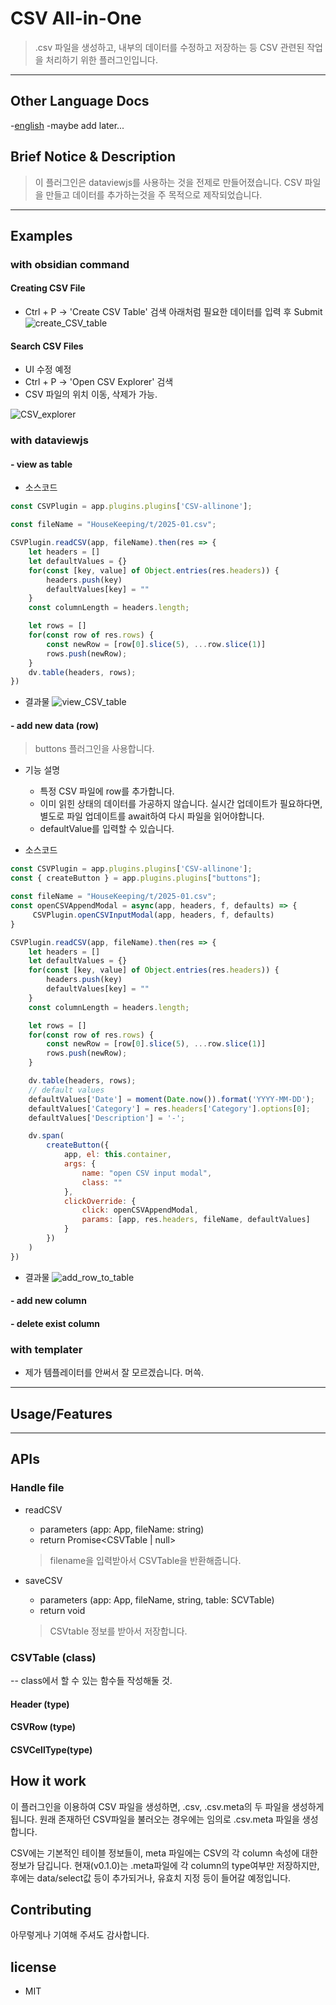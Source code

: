 # CSV All-in-One
> .csv 파일을 생성하고, 내부의 데이터를 수정하고 저장하는 등 CSV 관련된 작업을 처리하기 위한 플러그인입니다.
----
## Other Language Docs
-[english](../README.md)
-maybe add later...

## Brief Notice & Description
> 이 플러그인은 dataviewjs를 사용하는 것을 전제로 만들어졌습니다.
> CSV 파일을 만들고 데이터를 추가하는것을 주 목적으로 제작되었습니다.

----
## Examples
### with obsidian command
#### Creating CSV File

- Ctrl + P -> 'Create CSV Table' 검색
아래처럼 필요한 데이터를 입력 후 Submit
![create_CSV_table](./images/create_csv_table.gif)

#### Search CSV Files
- UI 수정 예정
- Ctrl + P -> 'Open CSV Explorer' 검색
- CSV 파일의 위치 이동, 삭제가 가능.

![CSV_explorer](./images/csv_explorer.png)

### with dataviewjs

#### - view as table
- 소스코드
```javascript
const CSVPlugin = app.plugins.plugins['CSV-allinone'];

const fileName = "HouseKeeping/t/2025-01.csv"; 

CSVPlugin.readCSV(app, fileName).then(res => {
	let headers = []
	let defaultValues = {}
	for(const [key, value] of Object.entries(res.headers)) {
		headers.push(key)
		defaultValues[key] = ""
	}
	const columnLength = headers.length;

	let rows = []
	for(const row of res.rows) {
		const newRow = [row[0].slice(5), ...row.slice(1)]
		rows.push(newRow);
	}
	dv.table(headers, rows);
})
```
- 결과물
![view_CSV_table](./images/view_csv_table.png)


#### - add new data (row)
> buttons 플러그인을 사용합니다.
- 기능 설명
	- 특정 CSV 파일에 row를 추가합니다.
	- 이미 읽힌 상태의 데이터를 가공하지 않습니다. 실시간 업데이트가 필요하다면, 별도로 파일 업데이트를 await하여 다시 파일을 읽어야합니다.
	- defaultValue를 입력할 수 있습니다.

- 소스코드
```javascript
const CSVPlugin = app.plugins.plugins['CSV-allinone'];
const { createButton } = app.plugins.plugins["buttons"];

const fileName = "HouseKeeping/t/2025-01.csv"; 
const openCSVAppendModal = async(app, headers, f, defaults) => {
	 CSVPlugin.openCSVInputModal(app, headers, f, defaults)
}

CSVPlugin.readCSV(app, fileName).then(res => {
	let headers = []
	let defaultValues = {}
	for(const [key, value] of Object.entries(res.headers)) {
		headers.push(key)
		defaultValues[key] = ""
	}
	const columnLength = headers.length;

	let rows = []
	for(const row of res.rows) {
		const newRow = [row[0].slice(5), ...row.slice(1)]
		rows.push(newRow);
	}

	dv.table(headers, rows);
	// default values
	defaultValues['Date'] = moment(Date.now()).format('YYYY-MM-DD');
	defaultValues['Category'] = res.headers['Category'].options[0];
	defaultValues['Description'] = '-';

	dv.span(
	    createButton({
			app, el: this.container, 
			args: {
				name: "open CSV input modal",
				class: ""
			},
			clickOverride: {
				click: openCSVAppendModal, 
				params: [app, res.headers, fileName, defaultValues]
			}
		})
	)
})
```
- 결과물
![add_row_to_table](./images/add_row_to_table.gif)

#### - add new column
#### - delete exist column


### with templater
- 제가 템플레이터를 안써서 잘 모르겠습니다. 머쓱.

----
## Usage/Features

----
## APIs
### Handle file
- readCSV
	- parameters (app: App, fileName: string)
	- return Promise<CSVTable | null>
	> filename을 입력받아서 CSVTable을 반환해줍니다.

- saveCSV
	- parameters (app: App, fileName, string, table: SCVTable)
	- return void
	> CSVtable 정보를 받아서 저장합니다.

### CSVTable (class)
-- class에서 할 수 있는 함수들 작성해둘 것.

#### Header (type)

#### CSVRow (type)

#### CSVCellType(type)


## How it work
이 플러그인을 이용하여 CSV 파일을 생성하면, .csv, .csv.meta의 두 파일을 생성하게 됩니다.
원래 존재하던 CSV파일을 불러오는 경우에는 임의로 .csv.meta 파일을 생성합니다.

CSV에는 기본적인 테이블 정보들이, meta 파일에는 CSV의 각 column 속성에 대한 정보가 담깁니다.
현재(v0.1.0)는 .meta파일에 각 column의 type여부만 저장하지만, 후에는 data/select값 등이 추가되거나, 유효치 지정 등이 들어갈 예정입니다.

## Contributing
아무렇게나 기여해 주셔도 감사합니다.


## license
- MIT